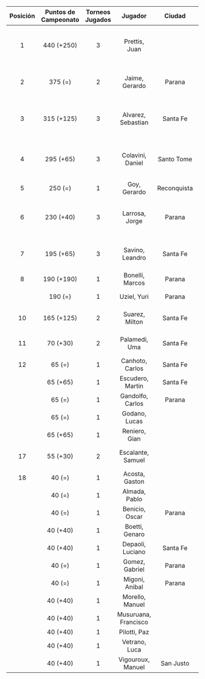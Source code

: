 |  Posición  |  Puntos de Campeonato  |  Torneos Jugados  |       Jugador        |   Ciudad    |  Afiliación  |          Puntos sumados          |
|:----------:|:----------------------:|:-----------------:|:--------------------:|:-----------:|:------------:|:--------------------------------:|
|     1      |       440 (+250)       |         3         |    Prettis, Juan     |             |              | 250 (T03) + 125 (T02) + 65 (T01) |
|     2      |        375 (=)         |         2         |    Jaime, Gerardo    |   Parana    |   Aspatem    |      250 (T02) + 125 (T01)       |
|     3      |       315 (+125)       |         3         |  Alvarez, Sebastian  |  Santa Fe   |   Atemeli    | 125 (T01) + 125 (T03) + 65 (T02) |
|     4      |       295 (+65)        |         3         |   Colavini, Daniel   | Santo Tome  |   Atemeli    | 190 (T01) + 65 (T03) + 40 (T02)  |
|     5      |        250 (=)         |         1         |     Goy, Gerardo     | Reconquista |    ATMAR     |            250 (T01)             |
|     6      |       230 (+40)        |         3         |    Larrosa, Jorge    |   Parana    | Tiro Federal | 125 (T02) + 65 (T01) + 40 (T03)  |
|     7      |       195 (+65)        |         3         |   Savino, Leandro    |  Santa Fe   |   Atemeli    |  65 (T03) + 65 (T02) + 65 (T01)  |
|     8      |       190 (+190)       |         1         |   Bonelli, Marcos    |   Parana    |   Aspatem    |            190 (T03)             |
|            |        190 (=)         |         1         |     Uziel, Yuri      |   Parana    | Tiro Federal |            190 (T02)             |
|     10     |       165 (+125)       |         2         |    Suarez, Milton    |  Santa Fe   |              |       125 (T03) + 40 (T01)       |
|     11     |        70 (+30)        |         2         |    Palamedi, Uma     |  Santa Fe   |   Atemeli    |       40 (T02) + 30 (T03)        |
|     12     |         65 (=)         |         1         |   Canhoto, Carlos    |  Santa Fe   |   Atemeli    |             65 (T02)             |
|            |        65 (+65)        |         1         |   Escudero, Martin   |  Santa Fe   |   Atemeli    |             65 (T03)             |
|            |         65 (=)         |         1         |   Gandolfo, Carlos   |   Parana    | Tiro Federal |             65 (T02)             |
|            |         65 (=)         |         1         |    Godano, Lucas     |             |              |             65 (T01)             |
|            |        65 (+65)        |         1         |    Reniero, Gian     |             |              |             65 (T03)             |
|     17     |        55 (+30)        |         2         |  Escalante, Samuel   |             |              |       30 (T03) + 25 (T01)        |
|     18     |         40 (=)         |         1         |    Acosta, Gaston    |             |              |             40 (T02)             |
|            |         40 (=)         |         1         |    Almada, Pablo     |             |              |             40 (T02)             |
|            |         40 (=)         |         1         |    Benicio, Oscar    |   Parana    |   Aspatem    |             40 (T02)             |
|            |        40 (+40)        |         1         |    Boetti, Genaro    |             |              |             40 (T03)             |
|            |        40 (+40)        |         1         |   Depaoli, Luciano   |  Santa Fe   |   Atemeli    |             40 (T03)             |
|            |         40 (=)         |         1         |    Gomez, Gabriel    |   Parana    | Tiro Federal |             40 (T02)             |
|            |         40 (=)         |         1         |    Migoni, Anibal    |   Parana    |   Aspatem    |             40 (T02)             |
|            |        40 (+40)        |         1         |   Morello, Manuel    |             |              |             40 (T03)             |
|            |        40 (+40)        |         1         | Musuruana, Francisco |             |              |             40 (T03)             |
|            |        40 (+40)        |         1         |     Pilotti, Paz     |             |              |             40 (T03)             |
|            |        40 (+40)        |         1         |    Vetrano, Luca     |             |              |             40 (T03)             |
|            |        40 (+40)        |         1         |  Vigouroux, Manuel   |  San Justo  | Tiro Federal |             40 (T03)             |